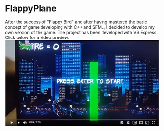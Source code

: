# FlappyPlane
After the success of "Flappy Bird" and after having mastered the basic concept of game developing with C++ and SFML, I decided to develop my own version of the game. 
The project has been developed with VS Express.
Click below for a video preview:
[![Watch the video](/forGitLayout/FlappyPlane.JPG)](https://www.youtube.com/watch?v=eKtHZWqIVpw)
